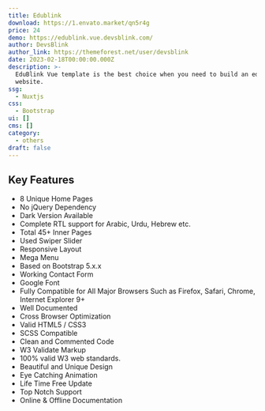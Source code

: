```yaml
---
title: Edublink
download: https://1.envato.market/qn5r4g
price: 24
demo: https://edublink.vue.devsblink.com/
author: DevsBlink
author_link: https://themeforest.net/user/devsblink
date: 2023-02-18T00:00:00.000Z
description: >-
  EduBlink Vue template is the best choice when you need to build an education
  website.
ssg:
  - Nuxtjs
css:
  - Bootstrap
ui: []
cms: []
category:
  - others
draft: false
---
```

## Key Features

- 8 Unique Home Pages
- No jQuery Dependency
- Dark Version Available
- Complete RTL support for Arabic, Urdu, Hebrew etc.
- Total 45+ Inner Pages
- Used Swiper Slider
- Responsive Layout
- Mega Menu
- Based on Bootstrap 5.x.x
- Working Contact Form
- Google Font
- Fully Compatible for All Major Browsers Such as Firefox, Safari, Chrome, Internet Explorer 9+
- Well Documented
- Cross Browser Optimization
- Valid HTML5 / CSS3
- SCSS Compatible
- Clean and Commented Code
- W3 Validate Markup
- 100% valid W3 web standards.
- Beautiful and Unique Design
- Eye Catching Animation
- Life Time Free Update
- Top Notch Support
- Online & Offline Documentation
